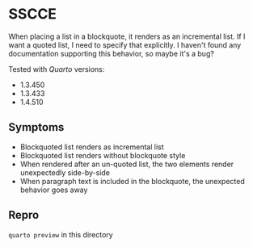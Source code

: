 # SSCCE

When placing a list in a blockquote, it renders as an incremental list. If I want a
quoted list, I need to specify that explicitly. I haven't found any documentation
supporting this behavior, so maybe it's a bug?

Tested with _Quarto_ versions:

* 1.3.450
* 1.3.433
* 1.4.510


## Symptoms

* Blockquoted list renders as incremental list
* Blockquoted list renders without blockquote style
* When rendered after an un-quoted list, the two elements render unexpectedly side-by-side
* When paragraph text is included in the blockquote, the unexpected behavior goes away


## Repro

`quarto preview` in this directory
